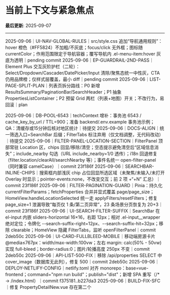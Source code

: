 # 当前上下文与紧急焦点

**最后更新**: 2025-09-07

---
 
2025-09-06｜UI-NAV-GLOBAL-RULES｜src/style.css 追加“导航通用规则”：hover 橙色（#FF5824）不加粗/不灰底；focus/click 无外框；图标随 currentColor；作用范围限定于导航容器；覆写导航内 .el-menu-item:hover 灰底为透明｜pending commit
2025-09-06｜EP-GUARDRAIL-2ND-PASS｜Element Plus 交互灰阶护栏（二轮）：Select/Dropdown/Cascader/DatePicker/Input 清除/聚焦态统一中性灰，CTA 仍用品牌橙；仅样式层覆盖，最小 diff｜pending commit
2025-09-06｜LIST-PAGE-SPLIT-PLAN｜列表页拆分路线：P0 新增 ResultsSummary/PaginationBar/SearchHeader；P1 抽象 PropertiesListContainer；P2 预留 Grid 两栏（列表+地图）开关；不改行为，易回滚｜plan

 
2025-09-06｜DB-POOL-6543｜techContext 增补：事务池 6543 / cache_key_by_url / TTL=900；准备 backend/.env.example 事务池示例；QA：清缓存或15分钟后核对地区统计｜待提交
2025-09-06｜DOCS-ALIGN｜统一筛选入口=SearchBar 后缀；FilterTabs 标注弃用（仅文档调整，无代码改动）｜待提交
2025-09-06｜FILTER-PANEL-LOCATION-SECTION｜FilterPanel 顶部常驻 Location 区，chips 回显/移除/清空；空态提示避免清空后“区域信息消失”；include_nearby 勾选（URL include_nearby=1/0 透传）；i18n 回退修复（filter.location/clearAll/searchNearby 等）；事件名统一 open-filter-panel（同时兼容 camelCase）｜commit 23f186f
2025-09-06｜SEARCHBAR-INLINE-CHIPS｜搜索框内部浅灰 chip 占位回显所选区域（未聚焦/未输入/未打开 Overlay 时显示；pointer-events:none，不改变交互；前 2 项 +“+N” 汇总）｜commit 23f186f
2025-09-06｜FILTER-PAGINATION-GUARD｜Pinia：持久化 currentFilterParams；fetchProperties 合并并显式覆盖 page/page_size；HomeView.handleLocationSelected 统一走 applyFilters/resetFilters；修复 page_size=1 泄漏导致“每页仅 1 条/第二页异常”，23 条场景分页恢复为 20+3｜commit 23f186f
2025-09-06｜UI-SEARCH-FILTER-SUFFIX｜SearchBar 在 el-input 内嵌 sliders-horizontal 16×16，右距 12px；相对 .el-input__wrapper 绝对定位；令牌化 --search-suffix-right=12px、--search-suffix-hit=32px；移除 clearable；HomeView 隐藏 FilterTabs，监听 openFilterPanel｜commit 2deb50c
2025-09-06｜UI-CARD-FULLBLEED-MOBILE｜移动端房源卡片 @media≤767px：width/max-width:100vw；左右 margin: calc(50% - 50vw) 实现 full-bleed；border-radius:0；图片/轮播高度 250px 不变｜commit 2deb50c
2025-09-06｜API-LIST-500-FIX｜移除 /api/properties SELECT 中 cover_image（数据库无此列），修复 500｜commit 2deb50c
2025-09-06｜DEPLOY-NETLIFY-CONFIG｜netlify.toml 对齐 monorepo：base=vue-frontend；command="npm run build"；publish="dist"；新增 SPA 重写（/* → /index.html）｜commit f375181..b227da3
2025-09-06｜BUILD-FIX-SFC｜修复 PropertyDetailNew.vue 存在第二个 <template> 导致 Vite 构建失败；删除冗余模板块，保持单模板规范｜commit f375181..b227da3
2025-09-06｜UI-ICON-LIB｜恢复详情页 lucide-vue-next 图标库，新增依赖；移除临时 Element Plus 图标替换，维持全站图标一致性｜commit f375181..b227da3

2025-09-05｜PATCH-FILTER-MIN｜移除筛选失败时的本地回退递归；统一计数入口为 store.getFilteredCount；不改后端契约；影响文件 FilterPanel.vue / stores/properties.js｜commit 504304d（range dc68225..504304d）
2025-09-05｜DOC-FILTER-PLAN｜新增 docs/filter-upgrade-plan.md：筛选功能与面板升级技术方案；仅文档，无代码改动
2025-09-05｜DOCS-ALIGN｜对齐 Memory Bank：更新 /api/directions 为“后端 Google Directions（生产）+ Haversine 回退”，统一详情缓存 30min；纯文档，无代码改动
2025-09-05｜UI-PILL-COUNTER｜复刻图片计数器样式（min-width 118px、22×22 徽标、two-digits 胶囊、tabular-nums），模板支持 99+；纯样式与模板微调
2025-09-05｜API-CLEANUP｜移除 api.js 未使用的本地通勤估算函数（calculateDistance/estimateCommute/parseCoordinates），消除 ESLint 警告；统一依赖后端 Google Directions
2025-09-05｜DOCS-ALIGN-FINAL｜对齐通勤策略“后端 Google Directions（生产）+ Haversine 回退；前端无本地估算”，去重 systemPatterns，更新 INDEX 与 .clinerules（协作流程第8节）；纯文档与规则，零逻辑改动
2025-09-05｜FILTER-EXPERIENCE-STACK｜V1→V2 参数映射兼容层（开关 enableFilterV2= false 默认关闭）、错误 Toast（快速失败、无本地估算）、URL Query 同步（读写、刷新/直链可复现）、FilterPanel 文案 i18n 抽离（轻量 $t，默认 zh-CN）、postcodes 前端区分 suburbs/postcodes 并透传、mounted 期 propertiesStore 作用域修复、性能埋点（>800ms 警告）；影响文件：src/stores/properties.js / src/components/FilterPanel.vue / src/i18n/index.js / src/main.js｜commit d78d6def
2025-09-05｜UI-FILTER-ENTRY-UNIFY｜PC/移动端统一仅保留“筛选”入口；FilterTabs 隐藏所有下拉，仅作触发器；撤回 SearchBar 移动端“筛选”按钮；HomeView 统一绑定 toggleFullPanel ↔ FilterPanel v-model；保留步长=50、车位 any/1/2/3+、'0'→Any 兼容｜commit 6926962（文件：FilterTabs.vue / SearchBar.vue / HomeView.vue）

2025-09-07｜EP-GUARDRAIL-FOCUS-GLOBAL｜src/style.css 新增全站“焦点可见性基线”：重置 UA outline；输入类控件仅在 :focus-visible 时显示中性灰 ring（令牌化）；按钮/链接默认不显示 ring；对导航/标题动作区/卡片图标按钮做场景兜底；统一移除 Element Plus :focus outline；提供 .focus-visible-ring 作为个别按钮启用灰 ring 的开关｜pending commit
2025-09-07｜LIST-H1-HEADER-BAR｜HomeView.vue 新增“标题区”三段式（面包屑 → H1 → 操作行），H1 英文句式与 suburb/postcode/total 数据映射，右侧 Sort 用 IconSort + 文案触发下拉，左侧 Property alert 占位（IconBell + Switch）；390 视口像素对齐参考站；不改数据流，易回滚｜pending commit
2025-09-07｜ICON-ADD｜新增 IconSort.vue / IconBell.vue（SVG 组件化；stroke: currentColor；size 可配；ariaLabel 可配），统一图标系统供 SearchBar/标题区/导航等复用｜pending commit
2025-09-07｜FILTER-TABS-PC-RETURN｜PC 恢复 FilterTabs 作为 FilterPanel 锚点入口；FilterTabs 不再直接改筛选值，仅 emit('requestOpen', { section }); HomeView 接入 @requestOpen 与 v-model；移动端仍仅保留“筛选”主按钮｜pending commit
2025-09-07｜PROFILEVIEW-ESLINT-FIX｜修复 ProfileView.vue 注释中包含 “*/” 导致的解析错误；移除未使用变量与导入；catch 去除未使用参数；零业务改动与零视觉变化｜pending commit

## 当前项目运行状态

### 服务状态

- ✅ Vue前端: `http://localhost:5173` - 虚拟DOM + 响应式系统
- ✅ Python后端: `http://localhost:8000` - FastAPI + GraphQL
- ✅ 数据库连接: 正常
- ✅ 后端API密钥: `GOOGLE_MAPS_API_KEY` 已在 `.env` 文件中正确配置 (2025-09-04)
- ✅ **通勤时间计算**: P0/P1 修复已于 2025-09-04 验证通过，前端正确调用后端 API。

---

## 当前无阻塞问题

所有核心功能均按预期运行。

---

## 下一步行动 (Next Action)

1. 用户筛选体验优化，参考 zillow 的桌面PC 端

### 计划中（未来开始，非优先）

1. **[国际化] 引入i18n框架**: 集成 `vue-i18n`，并将 `ProfileView.vue` 和 `PropertyDetail.vue` 中的硬编码中文抽离。
2. **[组件化] 抽象核心组件**: 将 `PropertyCard.vue` 中的按钮、标签等元素抽象为可复用的基础组件。
3. **[样式] 统一设计令牌使用（已完成 2025-09-03）**: 已集中改造 `PropertyDetail.vue`，将关键硬编码颜色/边框/过渡替换为全局 tokens（`var(--color-text-*)`, `var(--color-border-default)` 等），并将页面背景统一为 `var(--color-bg-page)`；全局 `src/style.css` 补齐详情页引用但缺失的设计令牌（如 `--space-*`, `--bg-*`, `--shadow-xs` 等），统一 ≥1200px 下容器宽度与左右 32px 内边距。

---

## 开发提醒

### 代码质量

- **注释规范**: 遵循CODE_COMMENT_RULES.md - 只解释原因，不解释结果
- **文档维护**: 每次主要变更后更新相关 memory-bank 文件
- **API接口**: 参考API_ENDPOINTS.md确认接口格式和字段名称

### 调试套件

- **终端测试**: 使用 `curl` 检查API端点和响应格式
- **浏览器工具**: 使用Vue DevTools检查Pinia状态和组件渲染
- **数据库检查**: 使用postgresql控制台验证查询性能
- **缓存控制**: 测试环境可调用 `/api/cache/invalidate` 进行选择性失效（仅测试/管理员上下文启用）
